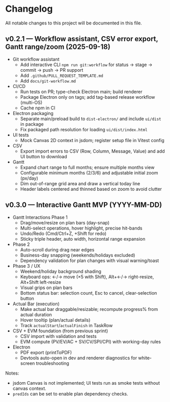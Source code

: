 # Changelog

All notable changes to this project will be documented in this file.

## v0.2.1 — Workflow assistant, CSV error export, Gantt range/zoom (2025-09-18)

- Git workflow assistant
  - Add interactive CLI `npm run git:workflow` for status → stage → commit → push → PR support
  - Add `.github/PULL_REQUEST_TEMPLATE.md`
  - Add `docs/git-workflow.md`
- CI/CD
  - Run tests on PR; type-check Electron main; build renderer
  - Package Electron only on tags; add tag-based release workflow (multi-OS)
  - Cache npm in CI
- Electron packaging
  - Separate main/preload build to `dist-electron/` and include `ui/dist` in package
  - Fix packaged path resolution for loading `ui/dist/index.html`
- UI tests
  - Mock Canvas 2D context in jsdom; register setup file in Vitest config
- CSV
  - Export import errors to CSV (Row, Column, Message, Value) and add UI button to download
- Gantt
  - Expand chart range to full months; ensure multiple months view
  - Configurable minimum months (2/3/6) and adjustable initial zoom (px/day)
  - Dim out-of-range grid area and draw a vertical today line
  - Header labels centered and thinned based on zoom to avoid clutter

## v0.3.0 — Interactive Gantt MVP (YYYY-MM-DD)

- Gantt Interactions Phase 1
  - Drag/move/resize on plan bars (day-snap)
  - Multi-select operations, hover highlight, precise hit-bands
  - Undo/Redo (Cmd/Ctrl+Z, +Shift for redo)
  - Sticky triple header, auto width, horizontal range expansion
- Phase 2
  - Auto-scroll during drag near edges
  - Business-day snapping (weekends/holidays excluded)
  - Dependency validation for plan changes with visual warning/toast
- Phase 3 / UX
  - Weekend/holiday background shading
  - Keyboard ops: ←/→ move (×5 with Shift), Alt+←/→ right-resize, Alt+Shift left-resize
  - Visual grips on plan bars
  - Bottom status bar: selection count, Esc to cancel, clear-selection button
- Actual Bar (execution)
  - Make actual bar draggable/resizable; recompute progress% from actual duration
  - Hover tooltip (plan/actual details)
  - Track `actualStart`/`actualFinish` in TaskRow
- CSV + EVM foundation (from previous sprint)
  - CSV import with validation and tests
  - EVM compute (PV/EV/AC + SV/CV/SPI/CPI) with working-day rules
- Electron
  - PDF export (printToPDF)
  - Devtools auto-open in dev and renderer diagnostics for white-screen troubleshooting

Notes:
- jsdom Canvas is not implemented; UI tests run as smoke tests without canvas context.
- `predIds` can be set to enable plan dependency checks.

